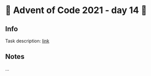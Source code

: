 # 🎄 Advent of Code 2021 - day 14 🎄

## Info

Task description: [link](https://adventofcode.com/2021/day/14)

## Notes

...
